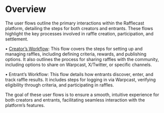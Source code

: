 # Overview

The user flows outline the primary interactions within the Rafflecast platform, detailing the steps for both creators and entrants. These flows highlight the key processes involved in raffle creation, participation, and settlement.

• [Creator’s Workflow](creators-workflow.md): This flow covers the steps for setting up and managing raffles, including defining criteria, rewards, and publishing options. It also outlines the process for sharing raffles with the community, including options to share on Warpcast, X/Twitter, or specific channels.

• Entrant’s Workflow: This flow details how entrants discover, enter, and track raffle results. It includes steps for logging in via Warpcast, verifying eligibility through criteria, and participating in raffles.



The goal of these user flows is to ensure a smooth, intuitive experience for both creators and entrants, facilitating seamless interaction with the platform’s features.
